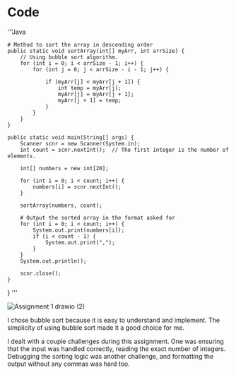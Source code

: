 # Code

'''Java

    # Method to sort the array in descending order
    public static void sortArray(int[] myArr, int arrSize) {
        // Using bubble sort algorithm.
        for (int i = 0; i < arrSize - 1; i++) {
            for (int j = 0; j < arrSize - i - 1; j++) {
            
                if (myArr[j] < myArr[j + 1]) {
                    int temp = myArr[j];
                    myArr[j] = myArr[j + 1];
                    myArr[j + 1] = temp;
                }
            }
        }
    }
    
    public static void main(String[] args) {
        Scanner scnr = new Scanner(System.in);
        int count = scnr.nextInt();  // The first integer is the number of elements.
        
        int[] numbers = new int[20];
  
        for (int i = 0; i < count; i++) {
            numbers[i] = scnr.nextInt();
        }
    
        sortArray(numbers, count);
        
        # Output the sorted array in the format asked for
        for (int i = 0; i < count; i++) {
            System.out.print(numbers[i]);
            if (i < count - 1) {
                System.out.print(",");
            }
        }
        System.out.println();
        
        scnr.close();
    }
}
'''

![Assignment 1 drawio (2)](https://github.com/user-attachments/assets/7c561f4b-5950-442b-8a3b-980b1c552b64)


I chose bubble sort because it is easy to understand and implement. The simplicity of using bubble sort made it a good choice for me.

I dealt with a couple challenges during this assignment. One was ensuring that the input was handled correctly, reading the exact number of integers. Debugging the sorting logic was another challenge, and formatting the output without any commas was hard too.
